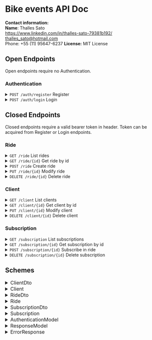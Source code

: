 
# Bike events API Doc
**Contact information:**  
**Name**: Thalles Sato  
https://www.linkedin.com/in/thalles-sato-79381b192/  
thalles_sato@hotmail.com  
Phone: +55 (11) 95647-6237
**License:** MIT License

## Open Endpoints

Open endpoints require no Authentication.

### Authentication

<details>
 <summary><code>POST /auth/register</code> Register </summary>
 
##### Request body

 *Scheme: AuthenticationModel*
>  Field  | Type |  Mandatory
>  ------ | --------- | ----
> username| String | yes
> password | String | yes

##### Responses

>  Code | Scheme | Message
>  ------ | --------- |----
> 200 | Token |None
> 400 | ErrorResponse | `Username already used`

</details>

<details>
 <summary><code>POST /auth/login</code> Login</summary>
 
##### Request body

 *Scheme: AuthenticationModel*
>  Field  | Type | Mandatory
>  ------ | --------- | -----
> username| String | yes
> password | String | yes
 
##### Responses

>  Code | Scheme | Message
>  ------ | --------- |----
> 200 | Token |None
> 401 | ErrorResponse | `Invalid login`

</details>

## Closed Endpoints

Closed endpoints require a valid bearer token in header. Token can be acquired from Register or Login endpoints.

### Ride
  
<details>
 <summary><code>GET /ride</code> List rides </summary>
 
##### Responses

>  Code | Scheme 
>  ------ | ---------
>    200 | Ride
</details>
<details>
 <summary><code>GET /ride/{id}</code> Get ride by id </summary>
 
##### Parameters
>  Param | Type 
>  ------ | ---------
>  id| Integer($int32)

##### Responses

>  Code | Scheme 
>  ------ | --------- 
>    200 | Ride 
>    404 | ErrorResponse 
</details>
<details>
 <summary><code>POST /ride</code> Create ride </summary>
 
##### Request body

 *Scheme: RideDto*
>  Field  | Type | Mandatory
>  ------ | --------- | ------
> name | String | yes
> start_date| String($date-time) | yes
> start_date_registration| String($date-time) | yes
> end_date_registration| String($date-time) | yes
> additional_information| String  | no
> start_place| String  | yes
> participants_limit| Integer($int32) | no for unlimited
> client_id| Integer($int32) | yes

##### Responses

>  Code | Scheme
>  ------ | --------- 
>    201 | Ride 
>    400 | ErrorResponse 
</details>
<details>
 <summary><code>PUT /ride/{id}</code> Modify ride </summary>
 
##### Parameters
>  Param | Type 
>  ------ | ---------
>  id| Integer($int32)
 
##### Request body

 *Scheme: RideDto*
>  Field  | Type | Mandatory
>  ------ | --------- | ------
> name | String | yes
> start_date| String($date-time) | yes
> start_date_registration| String($date-time) | yes
> end_date_registration| String($date-time) | yes
> additional_information| String  | no
> start_place| String  | yes
> participants_limit| Integer($int32) | no for unlimited
> client_id| Integer($int32) | yes

##### Responses

>  Code | Scheme 
>  ------ | ---------
>    200 | Ride 
>    400 | ErrorResponse 
>    404 | ErrorResponse 
</details>
<details>
 <summary><code>DELETE /ride/{id}</code> Delete ride </summary>
 
##### Parameters
>  Param | Type 
>  ------ | ---------
>  id| Integer($int32)

##### Responses

>  Code | Scheme | Message
>  ------ | --------- | ---
>    200 | None | `Client deleted successful`
>    404 | ErrorResponse | 
</details>

### Client

<details>
 <summary><code>GET /client</code> List clients</summary>

##### Responses

>  Code | Scheme 
>  ------ | ---------
>    200 | Client
</details>

<details>
 <summary><code>GET /client/{id}</code> Get client by id</summary>
 
##### Parameters
>  Param | Type 
>  ------ | ---------
>  id| Integer($int32)

##### Responses

>  Code | Scheme 
>  ------ | ---------
>    200 | Client
>    404 | ErrorResponse 
</details>
<details>
 <summary><code>PUT /client/{id}</code> Modify client</summary>
 
##### Parameters
>  Param | Type 
>  ------ | ---------
>  id| Integer($int32)
 
##### Request body

 *Scheme: ClientDto*
>  Field  | Type | Mandatory
>  ------ | --------- | -----
> username| String | yes
> password | String | yes

##### Responses

>  Code | Scheme 
>  ------ | ---------
>    200 | Client
>    404 | ErrorResponse 
</details>
<details>
 <summary><code>DELETE /client/{id}</code> Delete client</summary>
 
##### Parameters
>  Param | Type 
>  ------ | ---------
>  id| Integer($int32)

##### Responses


>  Code | Scheme | Message
>  ------ | --------- | ---
>    200 | None | `Ride deleted successful`
>    404 | ErrorResponse | 
</details>

### Subscription

<details>
 <summary><code>GET /subscription</code> List subscriptions</summary>

##### Parameters
>  Param | Type 
>  ------ | ---------
>  ride_id| *(opitional)* Integer($int32)
>  client_id| *(opitional)* Integer($int32)

##### Responses

>  Code | Scheme 
>  ------ | ---------
>    200 | Subscription
</details>

<details>
 <summary><code>GET /subscription/{id}</code> Get subscription by id</summary>
 
##### Parameters
>  Param | Type 
>  ------ | ---------
>  id| Integer($int32)

##### Responses

>  Code | Scheme 
>  ------ | ---------
>    200 | Subscription
>    404 | ErrorResponse 
</details>
<details>
 <summary><code>POST /subscription/{id}</code> Subscribe in ride</summary>
 
##### Parameters
>  Param | Type 
>  ------ | ---------
>  id| Integer($int32)
 
##### Request body

 *Scheme: SubscriptionDto*
>  Field  | Type | Mandatory
>  ------ | --------- | -----
> client_id| Integer($int32) | yes
> ride_id| Integer($int32) | yes

##### Responses

>  Code | Scheme 
>  ------ | ---------
>    200 | Subscription
>    404 | ErrorResponse 
</details>
<details>
 <summary><code>DELETE /subscription/{id}</code> Delete subscription</summary>
 
##### Parameters
>  Param | Type 
>  ------ | ---------
>  id| Integer($int32)

##### Responses


>  Code | Scheme | Message
>  ------ | --------- | ---
>    200 | None | `Inscription deleted successful`
>    404 | ErrorResponse | 
</details>

## Schemes

<details>
 <summary style="font-size: 16px"> ClientDto </summary>

>  Field  | Type 
>  ------ | --------- 
> username| String 
> password | String 

</details>
<details>
 <summary style="font-size: 16px"> Client </summary>

>  Field  | Type 
>  ------ | --------- 
> id| Integer($int32) 
> username| String 
> password | String
> rides | Ride
> subscriptions | Subscription
> role| Role

</details>
<details>
 <summary style="font-size: 16px"> RideDto </summary>

>  Field  | Type 
>  ------ | ---------
> name | String
> start_date| String($date-time) 
> start_date_registration| String($date-time)
> end_date_registration| String($date-time) 
> additional_information| String 
> start_place| String  
> participants_limit| Integer($int32) 
> client_id| Integer($int32) 

</details>
<details>
 <summary style="font-size: 16px"> Ride </summary>

>  Field  | Type 
>  ------ | ---------
> id| Integer($int32) 	
> name | String
> start_date| String($date-time) 
> start_date_registration| String($date-time)
> end_date_registration| String($date-time) 
> additional_information| String 
> start_place| String  
> participants_limit| Integer($int32) 
> client| Client

</details> 
<details>
 <summary style="font-size: 16px"> SubscriptionDto </summary>

>  Field  | Type 
>  ------ | --------- 
> client_id| Integer($int32)
> ride_id| Integer($int32) 

</details>
<details>
 <summary style="font-size: 16px"> Subscription </summary>

>  Field  | Type 
>  ------ | --------- 
> id| Integer($int32) 	
> client_id| Integer($int32)
> ride_id| Integer($int32) 
> subscription_date| String($date-time) 

</details>
<details>
 <summary style="font-size: 16px"> AuthenticationModel </summary>

>  Field  | Type 
>  ------ | --------- 
> username| String 
> password | String 

</details>
<details>
 <summary style="font-size: 16px"> ResponseModel </summary>

>  Field  | Type
>  ------ | ---------
>  token | String

</details>
<details>
 <summary style="font-size: 16px"> ErrorResponse </summary>

>  Field  | Type
>  ------ | ---------
>  error| String
>  message| String

</details>
